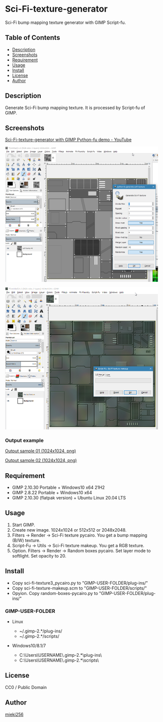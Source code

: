 <!-- -*- encoding: utf-8 -*- -->

Sci-Fi-texture-generator
========================

Sci-Fi bump mapping texture generator with GIMP Script-fu.

Table of Contents
-----------------

* [Description](#description)
* [Screenshots](#screenshots)
* [Requirement](#requirement)
* [Usage](#usage)
* [Install](#install)
* [License](#license)
* [Author](#author)


Description
-----------

Generate Sci-Fi bump mapping texture. It is processed by Script-fu of GIMP.


Screenshots
-----------

[Sci-Fi-texture-generator with GIMP Python-fu demo - YouTube](https://youtu.be/P7TMjbHVIVM)

![Screenshot 01](./screenshots/screenshot01.png)

![Screenshot 02](./screenshots/screenshot02.png)


### Output example

[Output sample 01 (1024x1024, png)](./screenshots/sample01.png)

[Output sample 02 (1024x1024, png)](./screenshots/sample02.png)


Requirement
-----------

* GIMP 2.10.30 Portable + Windows10 x64 21H2
* GIMP 2.8.22 Portable + Windows10 x64
* GIMP 2.10.30 (flatpak version) + Ubuntu Linux 20.04 LTS


Usage
-----

1. Start GIMP.
2. Create new image. 1024x1024 or 512x512 or 2048x2048.
3. Filters -> Render -> Sci-Fi texture pycairo. You get a bump mapping (B/W) texture.
4. Script-Fu -> Utils -> Sci-Fi texture makeup. You get a RGB texture.
5. Option. Filters -> Render -> Random boxes pycairo. Set layer mode to softlight. Set opacity to 20.

Install
-------

* Copy sci-fi-texture3_pycairo.py to "GIMP-USER-FOLDER/plug-ins/"
* Copy sci-fi-texture-makeup.scm to "GIMP-USER-FOLDER/scripts/"
* Opyion. Copy random-boxes-pycairo.py to "GIMP-USER-FOLDER/plug-ins/"

### GIMP-USER-FOLDER

* Linux
  *  ~/.gimp-2.*/plug-ins/
  *  ~/.gimp-2.*/scripts/

* Windows10/8.1/7
  *  C:\\Users\\USERNAME\\.gimp-2.*\\plug-ins\\
  *  C:\\Users\\USERNAME\\.gimp-2.*\\scripts\\


License
-------

CC0 / Public Domain


Author
------

[mieki256](https://github.com/mieki256)


